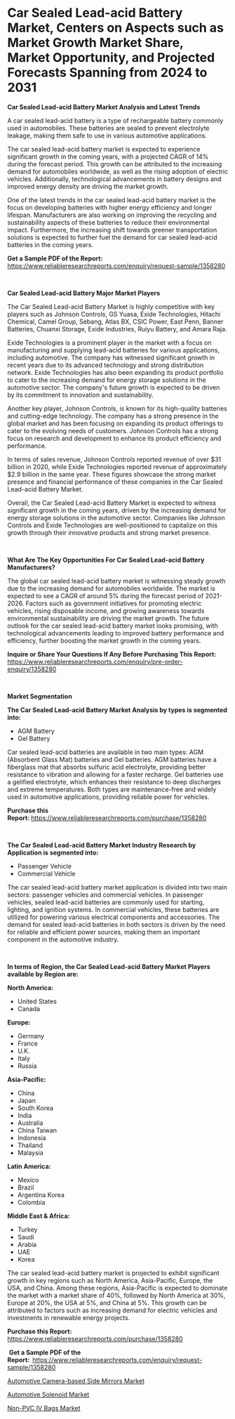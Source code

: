 <p><h1>Car Sealed Lead-acid Battery Market, Centers on Aspects such as Market Growth Market Share, Market Opportunity, and Projected Forecasts Spanning from 2024 to 2031</h1></p><p><strong>Car Sealed Lead-acid Battery Market Analysis and Latest Trends</strong></p>
<p><p>A car sealed lead-acid battery is a type of rechargeable battery commonly used in automobiles. These batteries are sealed to prevent electrolyte leakage, making them safe to use in various automotive applications.</p><p>The car sealed lead-acid battery market is expected to experience significant growth in the coming years, with a projected CAGR of 14% during the forecast period. This growth can be attributed to the increasing demand for automobiles worldwide, as well as the rising adoption of electric vehicles. Additionally, technological advancements in battery designs and improved energy density are driving the market growth.</p><p>One of the latest trends in the car sealed lead-acid battery market is the focus on developing batteries with higher energy efficiency and longer lifespan. Manufacturers are also working on improving the recycling and sustainability aspects of these batteries to reduce their environmental impact. Furthermore, the increasing shift towards greener transportation solutions is expected to further fuel the demand for car sealed lead-acid batteries in the coming years.</p></p>
<p><strong>Get a Sample PDF of the Report:&nbsp;</strong> <a href="https://www.reliableresearchreports.com/enquiry/request-sample/1358280">https://www.reliableresearchreports.com/enquiry/request-sample/1358280</a></p>
<p>&nbsp;</p>
<p><strong>Car Sealed Lead-acid Battery Major Market Players</strong></p>
<p><p>The Car Sealed Lead-acid Battery Market is highly competitive with key players such as Johnson Controls, GS Yuasa, Exide Technologies, Hitachi Chemical, Camel Group, Sebang, Atlas BX, CSIC Power, East Penn, Banner Batteries, Chuanxi Storage, Exide Industries, Ruiyu Battery, and Amara Raja.</p><p>Exide Technologies is a prominent player in the market with a focus on manufacturing and supplying lead-acid batteries for various applications, including automotive. The company has witnessed significant growth in recent years due to its advanced technology and strong distribution network. Exide Technologies has also been expanding its product portfolio to cater to the increasing demand for energy storage solutions in the automotive sector. The company's future growth is expected to be driven by its commitment to innovation and sustainability.</p><p>Another key player, Johnson Controls, is known for its high-quality batteries and cutting-edge technology. The company has a strong presence in the global market and has been focusing on expanding its product offerings to cater to the evolving needs of customers. Johnson Controls has a strong focus on research and development to enhance its product efficiency and performance.</p><p>In terms of sales revenue, Johnson Controls reported revenue of over $31 billion in 2020, while Exide Technologies reported revenue of approximately $2.9 billion in the same year. These figures showcase the strong market presence and financial performance of these companies in the Car Sealed Lead-acid Battery Market.</p><p>Overall, the Car Sealed Lead-acid Battery Market is expected to witness significant growth in the coming years, driven by the increasing demand for energy storage solutions in the automotive sector. Companies like Johnson Controls and Exide Technologies are well-positioned to capitalize on this growth through their innovative products and strong market presence.</p></p>
<p>&nbsp;</p>
<p><strong>What Are The Key Opportunities For Car Sealed Lead-acid Battery Manufacturers?</strong></p>
<p><p>The global car sealed lead-acid battery market is witnessing steady growth due to the increasing demand for automobiles worldwide. The market is expected to see a CAGR of around 5% during the forecast period of 2021-2026. Factors such as government initiatives for promoting electric vehicles, rising disposable income, and growing awareness towards environmental sustainability are driving the market growth. The future outlook for the car sealed lead-acid battery market looks promising, with technological advancements leading to improved battery performance and efficiency, further boosting the market growth in the coming years.</p></p>
<p><strong>Inquire or Share Your Questions If Any Before Purchasing This Report:</strong> <a href="https://www.reliableresearchreports.com/enquiry/pre-order-enquiry/1358280">https://www.reliableresearchreports.com/enquiry/pre-order-enquiry/1358280</a></p>
<p>&nbsp;</p>
<p><strong>Market Segmentation</strong></p>
<p><strong>The Car Sealed Lead-acid Battery Market Analysis by types is segmented into:</strong></p>
<p><ul><li>AGM Battery</li><li>Gel Battery</li></ul></p>
<p><p>Car sealed lead-acid batteries are available in two main types: AGM (Absorbent Glass Mat) batteries and Gel batteries. AGM batteries have a fiberglass mat that absorbs sulfuric acid electrolyte, providing better resistance to vibration and allowing for a faster recharge. Gel batteries use a gelified electrolyte, which enhances their resistance to deep discharges and extreme temperatures. Both types are maintenance-free and widely used in automotive applications, providing reliable power for vehicles.</p></p>
<p><strong>Purchase this Report:&nbsp;</strong><a href="https://www.reliableresearchreports.com/purchase/1358280">https://www.reliableresearchreports.com/purchase/1358280</a></p>
<p>&nbsp;</p>
<p><strong>The Car Sealed Lead-acid Battery Market Industry Research by Application is segmented into:</strong></p>
<p><ul><li>Passenger Vehicle</li><li>Commercial Vehicle</li></ul></p>
<p><p>The car sealed lead-acid battery market application is divided into two main sectors: passenger vehicles and commercial vehicles. In passenger vehicles, sealed lead-acid batteries are commonly used for starting, lighting, and ignition systems. In commercial vehicles, these batteries are utilized for powering various electrical components and accessories. The demand for sealed lead-acid batteries in both sectors is driven by the need for reliable and efficient power sources, making them an important component in the automotive industry.</p></p>
<p>&nbsp;</p>
<p><strong>In terms of Region, the Car Sealed Lead-acid Battery Market Players available by Region are:</strong></p>
<p>
    <p> <strong> North America: </strong>
        <ul>
            <li>United States</li>
            <li>Canada</li>
        </ul>
        </p> 
    <p> <strong> Europe: </strong>
        <ul>
            <li>Germany</li>
            <li>France</li>
            <li>U.K.</li>
            <li>Italy</li>
            <li>Russia</li>
        </ul>
        </p> 
    <p> <strong> Asia-Pacific: </strong>
        <ul>
            <li>China</li>
            <li>Japan</li>
            <li>South Korea</li>
            <li>India</li>
            <li>Australia</li>
            <li>China Taiwan</li>
            <li>Indonesia</li>
            <li>Thailand</li>
            <li>Malaysia</li>
        </ul>
        </p> 
    <p> <strong> Latin America: </strong>
        <ul>
            <li>Mexico</li>
            <li>Brazil</li>
            <li>Argentina Korea</li>
            <li>Colombia</li>
        </ul>
        </p> 
    <p> <strong> Middle East & Africa: </strong>
        <ul>
            <li>Turkey</li>
            <li>Saudi</li>
            <li>Arabia</li>
            <li>UAE</li>
            <li>Korea</li>
        </ul>
    </p>
    </p>
<p><p>The car sealed lead-acid battery market is projected to exhibit significant growth in key regions such as North America, Asia-Pacific, Europe, the USA, and China. Among these regions, Asia-Pacific is expected to dominate the market with a market share of 40%, followed by North America at 30%, Europe at 20%, the USA at 5%, and China at 5%. This growth can be attributed to factors such as increasing demand for electric vehicles and investments in renewable energy projects.</p></p>
<p><strong>Purchase this Report: </strong><a href="https://www.reliableresearchreports.com/purchase/1358280">https://www.reliableresearchreports.com/purchase/1358280</a></p>
<p>&nbsp;<strong>Get a Sample PDF of the Report:&nbsp;&nbsp;</strong><a href="https://www.reliableresearchreports.com/enquiry/request-sample/1358280">https://www.reliableresearchreports.com/enquiry/request-sample/1358280</a></p>
<p><strong></strong></p>
<p><p><a href="https://github.com/nathandecarvalho/Market-Research-Report-List-2/blob/main/automotive-camera-based-side-mirrors-market.md">Automotive Camera-based Side Mirrors Market</a></p><p><a href="https://view.publitas.com/reportprime-1/automotive-solenoid-market-size-share-trends-analysis-report-by-material-by-type-by-end-user-by-region-and-segment-forecasts-2023-2030/">Automotive Solenoid Market</a></p><p><a href="https://view.publitas.com/reportprime-1/non-pvc-iv-bags-market-size-market-share-and-global-market-analysis-report-2023-2030/">Non-PVC IV Bags Market</a></p></p>